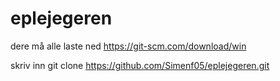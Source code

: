 # eplejegeren

dere må alle laste ned https://git-scm.com/download/win


skriv inn git clone https://github.com/Simenf05/eplejegeren.git

